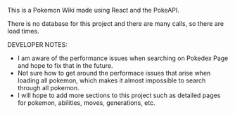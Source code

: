 This is a Pokemon Wiki made using React and the PokeAPI.

There is no database for this project and there are many calls, so there are load times.

DEVELOPER NOTES:

- I am aware of the performance issues when searching on Pokedex Page and hope to fix that in the future.
- Not sure how to get around the performace issues that arise when loading all pokemon, which makes it almost impossible to search through all pokemon.
- I will hope to add more sections to this project such as detailed pages for pokemon, abilities, moves, generations, etc.
